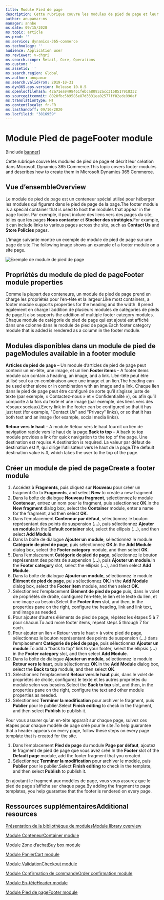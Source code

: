 ```yaml
---
title: Module Pied de page
description: Cette rubrique couvre les modules de pied de page et leur création dans Dynamics 365 Commerce.
author: anupamar-ms
manager: annbe
ms.date: 09/15/2020
ms.topic: article
ms.prod: ''
ms.service: dynamics-365-commerce
ms.technology: ''
audience: Application user
ms.reviewer: v-chgri
ms.search.scope: Retail, Core, Operations
ms.custom: ''
ms.assetid: ''
ms.search.region: Global
ms.author: anupamar
ms.search.validFrom: 2019-10-31
ms.dyn365.ops.version: Release 10.0.5
ms.openlocfilehash: 42a71ea9498461febca80952acc3158517918332
ms.sourcegitcommit: 8028fbc5b9585e87d3331ea02577ff82ede090af
ms.translationtype: HT
ms.contentlocale: fr-FR
ms.lasthandoff: 09/16/2020
ms.locfileid: "3816959"
---
```

# <a name="footer-module"></a><span data-ttu-id="88230-103">Module Pied de page</span><span class="sxs-lookup"><span data-stu-id="88230-103">Footer module</span></span>  

[!include [banner](includes/banner.md)]

<span data-ttu-id="88230-104">Cette rubrique couvre les modules de pied de page et décrit leur création dans Microsoft Dynamics 365 Commerce.</span><span class="sxs-lookup"><span data-stu-id="88230-104">This topic covers footer modules and describes how to create them in Microsoft Dynamics 365 Commerce.</span></span>

## <a name="overview"></a><span data-ttu-id="88230-105">Vue d’ensemble</span><span class="sxs-lookup"><span data-stu-id="88230-105">Overview</span></span>

<span data-ttu-id="88230-106">Le module de pied de page est un conteneur spécial utilisé pour héberger les modules qui figurent dans le pied de page de la page.</span><span class="sxs-lookup"><span data-stu-id="88230-106">The footer module is a special container that is used to host the modules that appear in the page footer.</span></span> <span data-ttu-id="88230-107">Par exemple, il peut inclure des liens vers des pages du site, telles que les pages **Nous contacter** et **Stocker des stratégies**.</span><span class="sxs-lookup"><span data-stu-id="88230-107">For example, it can include links to various pages across the site, such as **Contact Us** and **Store Policies** pages.</span></span>

<span data-ttu-id="88230-108">L’image suivante montre un exemple de module de pied de page sur une page de site.</span><span class="sxs-lookup"><span data-stu-id="88230-108">The following image shows an example of a footer module on a site page.</span></span>

![Exemple de module de pied de page](./media/ecommerce-footer.PNG)

## <a name="footer-module-properties"></a><span data-ttu-id="88230-110">Propriétés du module de pied de page</span><span class="sxs-lookup"><span data-stu-id="88230-110">Footer module properties</span></span> 

<span data-ttu-id="88230-111">Comme la plupart des conteneurs, un module de pied de page prend en charge les propriétés pour l’en-tête et la largeur.</span><span class="sxs-lookup"><span data-stu-id="88230-111">Like most containers, a footer module supports properties for the heading and the width.</span></span> <span data-ttu-id="88230-112">Il prend également en charge l’addition de plusieurs modules de catégories de pieds de page.</span><span class="sxs-lookup"><span data-stu-id="88230-112">It also supports the addition of multiple footer category modules.</span></span> <span data-ttu-id="88230-113">Chaque module de catégorie de pied de page qui est ajouté est affiché dans une colonne dans le module de pied de page.</span><span class="sxs-lookup"><span data-stu-id="88230-113">Each footer category module that is added is rendered as a column in the footer module.</span></span>

## <a name="modules-available-in-a-footer-module"></a><span data-ttu-id="88230-114">Modules disponibles dans un module de pied de page</span><span class="sxs-lookup"><span data-stu-id="88230-114">Modules available in a footer module</span></span>

<span data-ttu-id="88230-115">**Articles de pied de page** – Un module d’articles de pied de page peut contenir un en-tête, une image, et un lien.</span><span class="sxs-lookup"><span data-stu-id="88230-115">**Footer items** – A footer items module can contain a heading, an image, and a link.</span></span> <span data-ttu-id="88230-116">L’en-tête peut être utilisé seul ou en combinaison avec une image et un lien.</span><span class="sxs-lookup"><span data-stu-id="88230-116">The heading can be used either alone or in combination with an image and a link.</span></span> <span data-ttu-id="88230-117">Chaque lien dans le pied de page peut être configuré de sorte qu’il s’agisse juste de texte (par exemple, « Contactez-nous » et « Confidentialité »), ou afin qu’il comporte à la fois du texte et une image (par exemple, des liens vers des réseaux sociaux).</span><span class="sxs-lookup"><span data-stu-id="88230-117">Every link in the footer can be configured so that it has just text (for example, "Contact Us" and "Privacy" links), or so that it has both text and an image (for example, social media links).</span></span>

<span data-ttu-id="88230-118">**Retour vers le haut** – A module Retour vers le haut fournit un lien de navigation rapide vers le haut de la page.</span><span class="sxs-lookup"><span data-stu-id="88230-118">**Back to top** – A back to top module provides a link for quick navigation to the top of the page.</span></span> <span data-ttu-id="88230-119">Une destination est requise.</span><span class="sxs-lookup"><span data-stu-id="88230-119">A destination is required.</span></span> <span data-ttu-id="88230-120">La valeur par défaut de destination est \#, qui dirige l’utilisateur vers le haut de la page.</span><span class="sxs-lookup"><span data-stu-id="88230-120">The default destination value is \#, which takes the user to the top of the page.</span></span>

## <a name="create-a-footer-module"></a><span data-ttu-id="88230-121">Créer un module de pied de page</span><span class="sxs-lookup"><span data-stu-id="88230-121">Create a footer module</span></span>

1. <span data-ttu-id="88230-122">Accédez à **Fragments**, puis cliquez sur **Nouveau** pour créer un fragment.</span><span class="sxs-lookup"><span data-stu-id="88230-122">Go to **Fragments**, and select **New** to create a new fragment.</span></span>
1. <span data-ttu-id="88230-123">Dans la boîte de dialogue **Nouveau fragment**, sélectionnez le module **Conteneur**, entrez un nom pour le fragment, puis sélectionnez **OK**.</span><span class="sxs-lookup"><span data-stu-id="88230-123">In the **New fragment** dialog box, select the **Container** module, enter a name for the fragment, and then select **OK**.</span></span>
1. <span data-ttu-id="88230-124">Dans l’emplacement **Conteneur par défaut**, sélectionnez le bouton représentant des points de suspension (**...**), puis sélectionnez **Ajouter un module**.</span><span class="sxs-lookup"><span data-stu-id="88230-124">In the **Default container** slot, select the ellipsis (**...**), and then select **Add Module**.</span></span>
1. <span data-ttu-id="88230-125">Dans la boîte de dialogue **Ajouter un module**, sélectionnez le module **Catégorie de pied de page**, puis sélectionnez **OK**.</span><span class="sxs-lookup"><span data-stu-id="88230-125">In the **Add Module** dialog box, select the **Footer category** module, and then select **OK**.</span></span>
1. <span data-ttu-id="88230-126">Dans l’emplacement **Catégorie de pied de page**, sélectionnez le bouton représentant des points de suspension (**…**), puis **Ajouter un module**.</span><span class="sxs-lookup"><span data-stu-id="88230-126">In the **Footer category** slot, select the ellipsis (**...**), and then select **Add Module**.</span></span>
1. <span data-ttu-id="88230-127">Dans la boîte de dialogue **Ajouter un module**, sélectionnez le module **Élément de pied de page**, puis sélectionnez **OK**.</span><span class="sxs-lookup"><span data-stu-id="88230-127">In the **Add Module** dialog box, select the **Footer item** module, and then select **OK**.</span></span>
1. <span data-ttu-id="88230-128">Sélectionnez l’emplacement **Élément de pied de page** puis, dans le volet de propriétés de droite, configurez l’en-tête, le lien et le texte du lien, et une image au besoin.</span><span class="sxs-lookup"><span data-stu-id="88230-128">Select the **Footer item** slot, and then, in the properties pane on the right, configure the heading, link and link text, and image as needed.</span></span>
1. <span data-ttu-id="88230-129">Pour ajouter d’autres éléments de pied de page, répétez les étapes 5 à 7 pour chacun.</span><span class="sxs-lookup"><span data-stu-id="88230-129">To add more footer items, repeat steps 5 through 7 for each.</span></span>
1. <span data-ttu-id="88230-130">Pour ajouter un lien « Retour vers le haut » à votre pied de page, sélectionnez le bouton représentant des points de suspension (**...**) dans l’emplacement **Catégorie de pied de page**, puis sélectionnez **Ajouter un module**.</span><span class="sxs-lookup"><span data-stu-id="88230-130">To add a "back to top" link to your footer, select the ellipsis (**...**) in the **Footer category** slot, and then select **Add Module**.</span></span>
1. <span data-ttu-id="88230-131">Dans la boîte de dialogue **Ajouter un module**, sélectionnez le module **Retour vers le haut**, puis sélectionnez **OK**.</span><span class="sxs-lookup"><span data-stu-id="88230-131">In the **Add Module** dialog box, select the **Back to top** module, and then select **OK**.</span></span>
1. <span data-ttu-id="88230-132">Sélectionnez l’emplacement **Retour vers le haut** puis, dans le volet de propriétés de droite, configurez le texte et les autres propriétés du module selon vos besoins.</span><span class="sxs-lookup"><span data-stu-id="88230-132">Select the **Back to top** slot, and then, in the properties pane on the right, configure the text and other module properties as needed.</span></span>
1. <span data-ttu-id="88230-133">Sélectionnez **Terminer la modification** pour archiver le fragment, puis **Publier** pour le publier.</span><span class="sxs-lookup"><span data-stu-id="88230-133">Select **Finish editing** to check in the fragment, and then select **Publish** to publish it.</span></span>

<span data-ttu-id="88230-134">Pour vous assurer qu’un en-tête apparaît sur chaque page, suivez ces étapes pour chaque modèle de page créé pour le site.</span><span class="sxs-lookup"><span data-stu-id="88230-134">To help guarantee that a header appears on every page, follow these steps on every page template that is created for the site.</span></span>

1. <span data-ttu-id="88230-135">Dans l’emplacement **Pied de page** du module **Page par défaut**, ajoutez le fragment de pied de page que vous avez créé.</span><span class="sxs-lookup"><span data-stu-id="88230-135">In the **Footer** slot of the **Default page** module, add the footer fragment that you created.</span></span>
1. <span data-ttu-id="88230-136">Sélectionnez **Terminer la modification** pour archiver le modèle, puis **Publier** pour le publier.</span><span class="sxs-lookup"><span data-stu-id="88230-136">Select **Finish editing** to check in the template, and then select **Publish** to publish it.</span></span>

<span data-ttu-id="88230-137">En ajoutant le fragment aux modèles de page, vous vous assurez que le pied de page s’affiche sur chaque page.</span><span class="sxs-lookup"><span data-stu-id="88230-137">By adding the fragment to page templates, you help guarantee that the footer is rendered on every page.</span></span>

## <a name="additional-resources"></a><span data-ttu-id="88230-138">Ressources supplémentaires</span><span class="sxs-lookup"><span data-stu-id="88230-138">Additional resources</span></span>

[<span data-ttu-id="88230-139">Présentation de la bibliothèque de modules</span><span class="sxs-lookup"><span data-stu-id="88230-139">Module library overview</span></span>](starter-kit-overview.md)

[<span data-ttu-id="88230-140">Module Conteneur</span><span class="sxs-lookup"><span data-stu-id="88230-140">Container module</span></span>](add-container-module.md)

[<span data-ttu-id="88230-141">Module Zone d’achat</span><span class="sxs-lookup"><span data-stu-id="88230-141">Buy box module</span></span>](add-buy-box.md)

[<span data-ttu-id="88230-142">Module Panier</span><span class="sxs-lookup"><span data-stu-id="88230-142">Cart module</span></span>](add-cart-module.md)

[<span data-ttu-id="88230-143">Module Validation</span><span class="sxs-lookup"><span data-stu-id="88230-143">Checkout module</span></span>](add-checkout-module.md)

[<span data-ttu-id="88230-144">Module Confirmation de commande</span><span class="sxs-lookup"><span data-stu-id="88230-144">Order confirmation module</span></span>](order-confirmation-module.md)

[<span data-ttu-id="88230-145">Module En-tête</span><span class="sxs-lookup"><span data-stu-id="88230-145">Header module</span></span>](author-header-module.md)

[<span data-ttu-id="88230-146">Module Pied de page</span><span class="sxs-lookup"><span data-stu-id="88230-146">Footer module</span></span>](author-footer-module.md)

